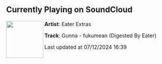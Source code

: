 ## Currently Playing on SoundCloud

[<img align="left" width="100" src="https://i1.sndcdn.com/artworks-i02rTl2F0XCfripG-BqqV6g-t500x500.jpg">](https://soundcloud.com/eaterextras/gunna-fukumean-digested-by-eater)

**Artist**: Eater Extras 

**Track**: Gunna - fukumean (Digested By Eater)

Last updated at 07/12/2024 16:39
